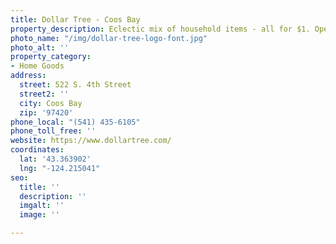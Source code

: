 ```yaml
---
title: Dollar Tree - Coos Bay
property_description: Eclectic mix of household items - all for $1. Open daily 8am-9pm.
photo_name: "/img/dollar-tree-logo-font.jpg"
photo_alt: ''
property_category:
- Home Goods
address:
  street: 522 S. 4th Street
  street2: ''
  city: Coos Bay
  zip: '97420'
phone_local: "(541) 435-6105"
phone_toll_free: ''
website: https://www.dollartree.com/
coordinates:
  lat: '43.363902'
  lng: "-124.215041"
seo:
  title: ''
  description: ''
  imgalt: ''
  image: ''

---
```

